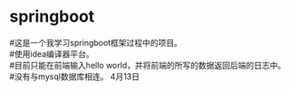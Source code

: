 # springboot  
#这是一个我学习springboot框架过程中的项目。  
#使用idea编译器平台。  
#目前只能在前端输入hello world，并将前端的所写的数据返回后端的日志中。  
#没有与mysql数据库相连。 4月13日  
